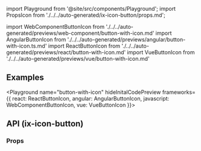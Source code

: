 import Playground from '@site/src/components/Playground';
import PropsIcon from './../../auto-generated/ix-icon-button/props.md';

import WebComponentButtonIcon from './../../auto-generated/previews/web-component/button-with-icon.md'
import AngularButtonIcon from './../../auto-generated/previews/angular/button-with-icon.ts.md'
import ReactButtonIcon from './../../auto-generated/previews/react/button-with-icon.md'
import VueButtonIcon from './../../auto-generated/previews/vue/button-with-icon.md'

## Examples

<Playground
name="button-with-icon"
hideInitalCodePreview
frameworks={{
  react: ReactButtonIcon,
  angular: AngularButtonIcon,
  javascript: WebComponentButtonIcon,
  vue: VueButtonIcon
}}></Playground>

## API (ix-icon-button)

### Props

<PropsIcon />
